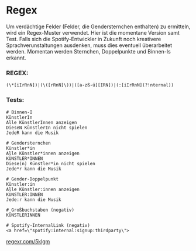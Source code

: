 # Regex
Um verdächtige Felder (Felder, die Gendersternchen enthalten) zu ermitteln, wird ein Regex-Muster verwendet.
Hier ist die momentane Version samt Test. Falls sich die Spotify-Entwickler in Zukunft noch kreativere
Sprachverunstaltungen ausdenken, muss dies eventuell überarbeitet werden. Momentan werden Sternchen,
Doppelpunkte und Binnen-Is erkannt.

### REGEX:
```
(\*[iIrRnN])|(\([rRnN]\))|([a-zß-ü][IRN])|(:[iIrRnN](?!nternal))
```

### Tests:
```
# Binnen-I
KünstlerIn
Alle KünstlerInnen anzeigen
DieseN KünstlerIn nicht spielen
JedeR kann die Musik

# Gendersternchen
Künstler*in
Alle Künstler*innen anzeigen
KÜNSTLER*INNEN
Diese(n) Künstler*in nicht spielen
Jede*r kann die Musik

# Gender-Doppelpunkt
Künstler:in
Alle Künstler:innen anzeigen
KÜNSTLER:INNEN
Jede:r kann die Musik

# Großbuchstaben (negativ)
KÜNSTLERINNEN

# Spotify-InternalLink (negativ)
<a href=\"spotify:internal:signup:thirdparty\">
```

[regexr.com/5klgm](https://regexr.com/5klgm)